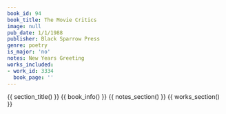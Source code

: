 ```yaml
---
book_id: 94
book_title: The Movie Critics
image: null
pub_date: 1/1/1988
publisher: Black Sparrow Press
genre: poetry
is_major: 'no'
notes: New Years Greeting
works_included:
- work_id: 3334
  book_page: ''
---
```


{{ section_title() }}
{{ book_info() }}
{{ notes_section() }}
{{ works_section() }}
